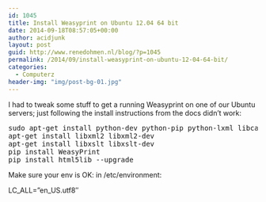 ```yaml
---
id: 1045
title: Install Weasyprint on Ubuntu 12.04 64 bit
date: 2014-09-18T08:57:05+00:00
author: acidjunk
layout: post
guid: http://www.renedohmen.nl/blog/?p=1045
permalink: /2014/09/install-weasyprint-on-ubuntu-12-04-64-bit/
categories:
  - Computerz
header-img: "img/post-bg-01.jpg"
---
```

I had to tweak some stuff to get a running Weasyprint on one of our Ubuntu servers; just following the install instructions from the docs didn&#8217;t work:

<pre>sudo apt-get install python-dev python-pip python-lxml libcairo2 libpango1.0-0 libgdk-pixbuf2.0-0 libffi-dev shared-mime-info
apt-get install libxml2 libxml2-dev
apt-get install libxslt libxslt-dev
pip install WeasyPrint
pip install html5lib --upgrade
</pre>

Make sure your env is OK: in /etc/environment:
  
LC\_ALL=&#8221;en\_US.utf8&#8243;